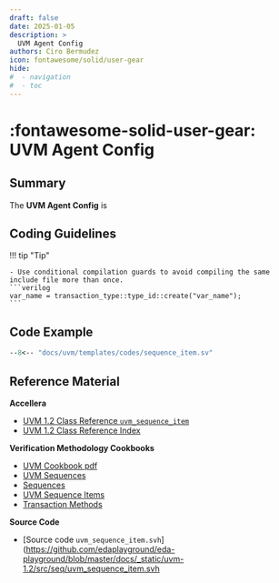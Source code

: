 ```yaml
---
draft: false
date: 2025-01-05
description: >
  UVM Agent Config
authors: Ciro Bermudez
icon: fontawesome/solid/user-gear
hide: 
#  - navigation
#  - toc
---
```


# :fontawesome-solid-user-gear: UVM Agent Config

## Summary

The **UVM Agent Config** is 

## Coding Guidelines

<div class="justify" markdown>

!!! tip "Tip"

    - Use conditional compilation guards to avoid compiling the same include file more than once.
    ```verilog
    var_name = transaction_type::type_id::create("var_name");
    ```

</div>

## Code Example

``` sv linenums="1" title="sequence_item.sv"
--8<-- "docs/uvm/templates/codes/sequence_item.sv"
```

## Reference Material

**Accellera**

- [UVM 1.2 Class Reference `uvm_sequence_item`](https://verificationacademy.com/verification-methodology-reference/uvm/docs_1.2/html/files/seq/uvm_sequence_item-svh.html)
- [UVM 1.2 Class Reference Index](https://verificationacademy.com/verification-methodology-reference/uvm/docs_1.2/html/index.html)

**Verification Methodology Cookbooks**

- [UVM Cookbook pdf](https://verificationacademy.com/resource/128026c9-49b3-3eb8-92a4-08373425cd36)
- [UVM Sequences](https://verificationacademy.com/cookbook/uvm-universal-verification-methodology/uvm-sequences/)
- [Sequences](https://verificationacademy.com/cookbook/uvm-universal-verification-methodology/sequences/)
- [UVM Sequence Items](https://verificationacademy.com/cookbook/uvm-universal-verification-methodology/sequence-items/)
- [Transaction Methods](https://verificationacademy.com/cookbook/uvm-universal-verification-methodology/transaction-methods/)

**Source Code**

- [Source code `uvm_sequence_item.svh`](https://github.com/edaplayground/eda-playground/blob/master/docs/_static/uvm-1.2/src/seq/uvm_sequence_item.svh
